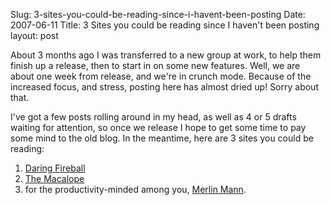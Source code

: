 Slug: 3-sites-you-could-be-reading-since-i-havent-been-posting
Date: 2007-06-11
Title: 3 Sites you could be reading since I haven't been posting
layout: post

About 3 months ago I was transferred to a new group at work, to help them finish up a release, then to start in on some new features. Well, we are about one week from release, and we&#39;re in crunch mode. Because of the increased focus, and stress, posting here has almost dried up! Sorry about that.

I&#39;ve got a few posts rolling around in my head, as well as 4 or 5 drafts waiting for attention, so once we release I hope to get some time to pay some mind to the old blog. In the meantime, here are 3 sites you could be reading:

1. [Daring Fireball](http://daringfireball.net)
2. [The Macalope](http://macalope.com/)
3. for the productivity-minded among you, [Merlin Mann](http://43folders.com).

